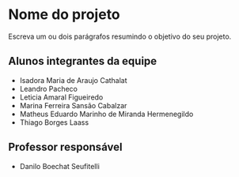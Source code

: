 # Nome do projeto
Escreva um ou dois parágrafos resumindo o objetivo do seu projeto.

## Alunos integrantes da equipe

* Isadora Maria de Araujo Cathalat
* Leandro Pacheco
* Leticia Amaral Figueiredo
* Marina Ferreira Sansão Cabalzar
* Matheus Eduardo Marinho de Miranda Hermenegildo
* Thiago Borges Laass

## Professor responsável 

* Danilo Boechat Seufitelli

